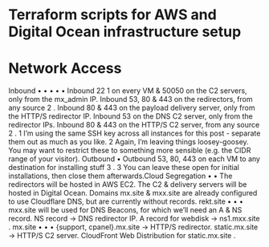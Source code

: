# Terraform scripts for AWS and Digital Ocean infrastructure setup

# Network Access
Inbound
•
•
•
•
•
Inbound 22 1 on every VM & 50050 on the C2 servers, only from the mx_admin IP.
Inbound 53, 80 & 443 on the redirectors, from any source 2 .
Inbound 80 & 443 on the payload delivery server, only from the HTTP/S redirector IP.
Inbound 53 on the DNS C2 server, only from the redirector IPs.
Inbound 80 & 443 on the HTTP/S C2 server, from any source 2 .
1
I’m using the same SSH key across all instances for this post - separate them out as much as
you like.
2
Again, I’m leaving things loosey-goosey. You may want to restrict these to something more
sensible (e.g. the CIDR range of your visitor).
Outbound
•
Outbound 53, 80, 443 on each VM to any destination for installing stuff 3 .
3
You can leave these open for initial installations, then close them afterwards.Cloud Segregation
•
•
The redirectors will be hosted in AWS EC2.
The C2 &  delivery servers will be hosted in Digital Ocean.
Domains
mx.site & mxx.site are already configured to use Cloudflare DNS, but are
currently without records.
rekt.site
•
•
•
mxx.site will be used for DNS Beacons, for which we’ll need an A & NS record.
NS record -> DNS redirector IP.
A record for webdisk -> ns1.mxx.site .
mx.site
•
•
•
{support, cpanel}.mx.site -> HTTP/S redirector.
static.mx.site -> HTTP/S C2 server.
CloudFront Web Distribution for static.mx.site .
